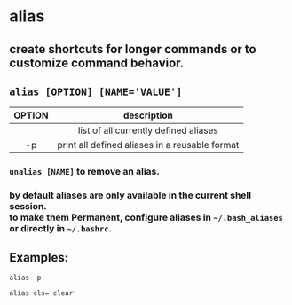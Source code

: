 # alias

create shortcuts for longer commands or to customize command behavior.
---

` alias [OPTION] [NAME='VALUE'] `
---

| **OPTION** | description |
|:---:|:---:|
|  | list of all currently defined aliases |
| -p | print all defined aliases in a reusable format |

### ` unalias [NAME] ` to remove an alias.

### by default aliases are only available in the current shell session. <br> to make them Permanent, configure aliases in ` ~/.bash_aliases ` or directly in ` ~/.bashrc `.

## Examples:
` alias -p `

` alias cls='clear' `
